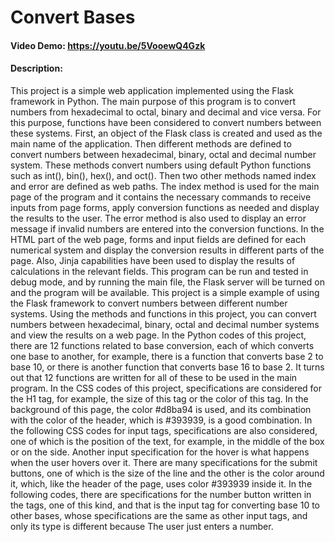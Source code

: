 # Convert Bases
#### Video Demo:  <https://youtu.be/5VooewQ4Gzk>
#### Description:
This project is a simple web application implemented using the Flask framework in Python. The main purpose of this program is to convert numbers from hexadecimal to octal, binary and
decimal and vice versa. For this purpose, functions have been considered to convert numbers between these systems. First, an object of the Flask class is created and used as the main name
of the application. Then different methods are defined to convert numbers between hexadecimal, binary, octal and decimal number system. These methods convert numbers using default Python
functions such as int(), bin(), hex(), and oct(). Then two other methods named index and error are defined as web paths. The index method is used for the main page of the program and it
contains the necessary commands to receive inputs from page forms, apply conversion functions as needed and display the results to the user. The error method is also used to display an
error message if invalid numbers are entered into the conversion functions. In the HTML part of the web page, forms and input fields are defined for each numerical system and display the
conversion results in different parts of the page. Also, Jinja capabilities have been used to display the results of calculations in the relevant fields. This program can be run and tested
in debug mode, and by running the main file, the Flask server will be turned on and the program will be available. This project is a simple example of using the Flask framework to convert
numbers between different number systems. Using the methods and functions in this project, you can convert numbers between hexadecimal, binary, octal and decimal number systems and view
the results on a web page. In the Python codes of this project, there are 12 functions related to base conversion, each of which converts one base to another, for example, there is a
function that converts base 2 to base 10, or there is another function that converts base 16 to base 2. It turns out that 12 functions are written for all of these to be used in the main
program. In the CSS codes of this project, specifications are considered for the H1 tag, for example, the size of this tag or the color of this tag. In the background of this page, the
color #d8ba94 is used, and its combination with the color of the header, which is #393939, is a good combination. In the following CSS codes for input tags, specifications are also
considered, one of which is the position of the text, for example, in the middle of the box or on the side. Another input specification for the hover is what happens when the user hovers
over it. There are many specifications for the submit buttons, one of which is the size of the line and the other is the color around it, which, like the header of the page, uses color
#393939 inside it. In the following codes, there are specifications for the number button written in the tags, one of this kind, and that is the input tag for converting base 10 to other
bases, whose specifications are the same as other input tags, and only its type is different because The user just enters a number.
